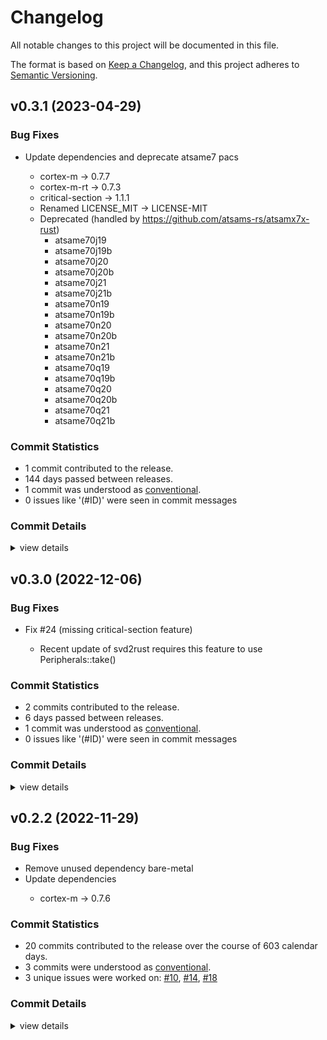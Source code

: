 # Changelog

All notable changes to this project will be documented in this file.

The format is based on [Keep a Changelog](https://keepachangelog.com/en/1.0.0/),
and this project adheres to [Semantic Versioning](https://semver.org/spec/v2.0.0.html).

## v0.3.1 (2023-04-29)

### Bug Fixes

 - <csr-id-350e7515159199ef5cfd37ffdca2b511ab4486dc/> Update dependencies and deprecate atsame7 pacs
   - cortex-m -> 0.7.7
   - cortex-m-rt -> 0.7.3
   - critical-section -> 1.1.1
   - Renamed LICENSE_MIT -> LICENSE-MIT
   - Deprecated (handled by https://github.com/atsams-rs/atsamx7x-rust)
     * atsame70j19
     * atsame70j19b
     * atsame70j20
     * atsame70j20b
     * atsame70j21
     * atsame70j21b
     * atsame70n19
     * atsame70n19b
     * atsame70n20
     * atsame70n20b
     * atsame70n21
     * atsame70n21b
     * atsame70q19
     * atsame70q19b
     * atsame70q20
     * atsame70q20b
     * atsame70q21
     * atsame70q21b

### Commit Statistics

<csr-read-only-do-not-edit/>

 - 1 commit contributed to the release.
 - 144 days passed between releases.
 - 1 commit was understood as [conventional](https://www.conventionalcommits.org).
 - 0 issues like '(#ID)' were seen in commit messages

### Commit Details

<csr-read-only-do-not-edit/>

<details><summary>view details</summary>

 * **Uncategorized**
    - Update dependencies and deprecate atsame7 pacs ([`350e751`](https://github.com/atsam-rs/atsam-pac/commit/350e7515159199ef5cfd37ffdca2b511ab4486dc))
</details>

## v0.3.0 (2022-12-06)

### Bug Fixes

 - <csr-id-2b9a3080f81274d29310899f9f2e700c6d6a1f49/> Fix #24 (missing critical-section feature)
   - Recent update of svd2rust requires this feature to use
   Peripherals::take()

### Commit Statistics

<csr-read-only-do-not-edit/>

 - 2 commits contributed to the release.
 - 6 days passed between releases.
 - 1 commit was understood as [conventional](https://www.conventionalcommits.org).
 - 0 issues like '(#ID)' were seen in commit messages

### Commit Details

<csr-read-only-do-not-edit/>

<details><summary>view details</summary>

 * **Uncategorized**
    - Release atsam4e16c-pac v0.3.0, atsam4e16e-pac v0.3.0, atsam4e8c-pac v0.3.0, atsam4e8e-pac v0.3.0, atsam4lc2a-pac v0.3.0, atsam4lc2b-pac v0.3.0, atsam4lc2c-pac v0.3.0, atsam4lc4a-pac v0.3.0, atsam4lc4b-pac v0.3.0, atsam4lc4c-pac v0.3.0, atsam4lc8a-pac v0.3.0, atsam4lc8b-pac v0.3.0, atsam4lc8c-pac v0.3.0, atsam4ls2a-pac v0.3.0, atsam4ls2b-pac v0.3.0, atsam4ls2c-pac v0.3.0, atsam4ls4a-pac v0.3.0, atsam4ls4b-pac v0.3.0, atsam4ls4c-pac v0.3.0, atsam4ls8a-pac v0.3.0, atsam4ls8b-pac v0.3.0, atsam4ls8c-pac v0.3.0, atsam4n16b-pac v0.3.0, atsam4n16c-pac v0.3.0, atsam4n8a-pac v0.3.0, atsam4n8b-pac v0.3.0, atsam4n8c-pac v0.3.0, atsam4s16b-pac v0.3.0, atsam4s16c-pac v0.3.0, atsam4s2a-pac v0.3.0, atsam4s2b-pac v0.3.0, atsam4s2c-pac v0.3.0, atsam4s4a-pac v0.3.0, atsam4s4b-pac v0.3.0, atsam4s4c-pac v0.3.0, atsam4s8b-pac v0.3.0, atsam4s8c-pac v0.3.0, atsam4sa16b-pac v0.3.0, atsam4sa16c-pac v0.3.0, atsam4sd16b-pac v0.3.0, atsam4sd16c-pac v0.3.0, atsam4sd32b-pac v0.3.0, atsam4sd32c-pac v0.3.0, atsam4sp32a-pac v0.3.0, atsame70j19-pac v0.3.0, atsame70j19b-pac v0.3.0, atsame70j20-pac v0.3.0, atsame70j20b-pac v0.3.0, atsame70j21-pac v0.3.0, atsame70j21b-pac v0.3.0, atsame70n19-pac v0.3.0, atsame70n19b-pac v0.3.0, atsame70n20-pac v0.3.0, atsame70n20b-pac v0.3.0, atsame70n21-pac v0.3.0, atsame70n21b-pac v0.3.0, atsame70q19-pac v0.3.0, atsame70q19b-pac v0.3.0, atsame70q20-pac v0.3.0, atsame70q20b-pac v0.3.0, atsame70q21-pac v0.3.0, atsame70q21b-pac v0.3.0 ([`57604e8`](https://github.com/atsam-rs/atsam-pac/commit/57604e8f8ca65b498fd70a541f3e183a6d9e1d4a))
    - Fix #24 (missing critical-section feature) ([`2b9a308`](https://github.com/atsam-rs/atsam-pac/commit/2b9a3080f81274d29310899f9f2e700c6d6a1f49))
</details>

## v0.2.2 (2022-11-29)

### Bug Fixes

<csr-id-5a8f9b8190f7be9dc59af66d0ba0fb48b8ee8c84/>

 - <csr-id-54fe3c1f9705e2a9f96176dd8c467fbaed648702/> Remove unused dependency bare-metal
 - <csr-id-63c755d5cb29e4a0d6eec4a1f24498cd2b2801d8/> Update dependencies
   - cortex-m -> 0.7.6

### Commit Statistics

<csr-read-only-do-not-edit/>

 - 20 commits contributed to the release over the course of 603 calendar days.
 - 3 commits were understood as [conventional](https://www.conventionalcommits.org).
 - 3 unique issues were worked on: [#10](https://github.com/atsam-rs/atsam-pac/issues/10), [#14](https://github.com/atsam-rs/atsam-pac/issues/14), [#18](https://github.com/atsam-rs/atsam-pac/issues/18)

### Commit Details

<csr-read-only-do-not-edit/>

<details><summary>view details</summary>

 * **[#10](https://github.com/atsam-rs/atsam-pac/issues/10)**
    - Added support for ATSAME54 and ATSAM4S16 ([`e120060`](https://github.com/atsam-rs/atsam-pac/commit/e120060695b87b48d1c27061c28470a006b2abee))
 * **[#14](https://github.com/atsam-rs/atsam-pac/issues/14)**
    - Adding missing NVIC interrupts for atsam4e and atsam4s ([`2d799ca`](https://github.com/atsam-rs/atsam-pac/commit/2d799ca714c9c8ccfa50b961c6b5fd3276a8ec22))
 * **[#18](https://github.com/atsam-rs/atsam-pac/issues/18)**
    - Bumped PAC versions to reflect interrupt changes in SVDs in recent PRs. ([`bc207c5`](https://github.com/atsam-rs/atsam-pac/commit/bc207c585bb70dffa31842ea9c94c887b2afb980))
 * **Uncategorized**
    - Release atsam4e16c-pac v0.2.2, atsam4e16e-pac v0.2.2, atsam4e8c-pac v0.2.2, atsam4e8e-pac v0.2.2, atsam4lc2a-pac v0.2.2, atsam4lc2b-pac v0.2.2, atsam4lc2c-pac v0.2.2, atsam4lc4a-pac v0.2.2, atsam4lc4b-pac v0.2.2, atsam4lc4c-pac v0.2.2, atsam4lc8a-pac v0.2.2, atsam4lc8b-pac v0.2.2, atsam4lc8c-pac v0.2.2, atsam4ls2a-pac v0.2.2, atsam4ls2b-pac v0.2.2, atsam4ls2c-pac v0.2.2, atsam4ls4a-pac v0.2.2, atsam4ls4b-pac v0.2.2, atsam4ls4c-pac v0.2.2, atsam4ls8a-pac v0.2.2, atsam4ls8b-pac v0.2.2, atsam4ls8c-pac v0.2.2, atsam4n16b-pac v0.2.2, atsam4n16c-pac v0.2.2, atsam4n8a-pac v0.2.2, atsam4n8b-pac v0.2.2, atsam4n8c-pac v0.2.2, atsam4s16b-pac v0.2.2, atsam4s16c-pac v0.2.2, atsam4s2a-pac v0.2.2, atsam4s2b-pac v0.2.2, atsam4s2c-pac v0.2.2, atsam4s4a-pac v0.2.2, atsam4s4b-pac v0.2.2, atsam4s4c-pac v0.2.2, atsam4s8b-pac v0.2.2, atsam4s8c-pac v0.2.2, atsam4sa16b-pac v0.2.2, atsam4sa16c-pac v0.2.2, atsam4sd16b-pac v0.2.2, atsam4sd16c-pac v0.2.2, atsam4sd32b-pac v0.2.2, atsam4sd32c-pac v0.2.2, atsam4sp32a-pac v0.2.2, atsame70j19-pac v0.2.2, atsame70j19b-pac v0.2.2, atsame70j20-pac v0.2.2, atsame70j20b-pac v0.2.2, atsame70j21-pac v0.2.2, atsame70j21b-pac v0.2.2, atsame70n19-pac v0.2.2, atsame70n19b-pac v0.2.2, atsame70n20-pac v0.2.2, atsame70n20b-pac v0.2.2, atsame70n21-pac v0.2.2, atsame70n21b-pac v0.2.2, atsame70q19-pac v0.2.2, atsame70q19b-pac v0.2.2, atsame70q20-pac v0.2.2, atsame70q20b-pac v0.2.2, atsame70q21-pac v0.2.2, atsame70q21b-pac v0.2.2 ([`c3f31b0`](https://github.com/atsam-rs/atsam-pac/commit/c3f31b039d2bc2b40c4d9c0c302c1775cc0bb84b))
    - Add initial CHANGELOGs ([`5a8f9b8`](https://github.com/atsam-rs/atsam-pac/commit/5a8f9b8190f7be9dc59af66d0ba0fb48b8ee8c84))
    - Release atsam4e16c-pac v0.2.2, atsam4e16e-pac v0.2.2, atsam4e8c-pac v0.2.2, atsam4e8e-pac v0.2.2, atsam4lc2a-pac v0.2.2, atsam4lc2b-pac v0.2.2, atsam4lc2c-pac v0.2.2, atsam4lc4a-pac v0.2.2, atsam4lc4b-pac v0.2.2, atsam4lc4c-pac v0.2.2, atsam4lc8a-pac v0.2.2, atsam4lc8b-pac v0.2.2, atsam4lc8c-pac v0.2.2, atsam4ls2a-pac v0.2.2, atsam4ls2b-pac v0.2.2, atsam4ls2c-pac v0.2.2, atsam4ls4a-pac v0.2.2, atsam4ls4b-pac v0.2.2, atsam4ls4c-pac v0.2.2, atsam4ls8a-pac v0.2.2, atsam4ls8b-pac v0.2.2, atsam4ls8c-pac v0.2.2, atsam4n16b-pac v0.2.2, atsam4n16c-pac v0.2.2, atsam4n8a-pac v0.2.2, atsam4n8b-pac v0.2.2, atsam4n8c-pac v0.2.2, atsam4s16b-pac v0.2.2, atsam4s16c-pac v0.2.2, atsam4s2a-pac v0.2.2, atsam4s2b-pac v0.2.2, atsam4s2c-pac v0.2.2, atsam4s4a-pac v0.2.2, atsam4s4b-pac v0.2.2, atsam4s4c-pac v0.2.2, atsam4s8b-pac v0.2.2, atsam4s8c-pac v0.2.2, atsam4sa16b-pac v0.2.2, atsam4sa16c-pac v0.2.2, atsam4sd16b-pac v0.2.2, atsam4sd16c-pac v0.2.2, atsam4sd32b-pac v0.2.2, atsam4sd32c-pac v0.2.2, atsam4sp32a-pac v0.2.2, atsame70j19-pac v0.2.2, atsame70j19b-pac v0.2.2, atsame70j20-pac v0.2.2, atsame70j20b-pac v0.2.2, atsame70j21-pac v0.2.2, atsame70j21b-pac v0.2.2, atsame70n19-pac v0.2.2, atsame70n19b-pac v0.2.2, atsame70n20-pac v0.2.2, atsame70n20b-pac v0.2.2, atsame70n21-pac v0.2.2, atsame70n21b-pac v0.2.2, atsame70q19-pac v0.2.2, atsame70q19b-pac v0.2.2, atsame70q20-pac v0.2.2, atsame70q20b-pac v0.2.2, atsame70q21-pac v0.2.2, atsame70q21b-pac v0.2.2 ([`a628b97`](https://github.com/atsam-rs/atsam-pac/commit/a628b974a612113c93a46bbc2724d403358abb1f))
    - Remove unused dependency bare-metal ([`54fe3c1`](https://github.com/atsam-rs/atsam-pac/commit/54fe3c1f9705e2a9f96176dd8c467fbaed648702))
    - Update dependencies ([`63c755d`](https://github.com/atsam-rs/atsam-pac/commit/63c755d5cb29e4a0d6eec4a1f24498cd2b2801d8))
    - Update pac dependencies ([`8ca7aca`](https://github.com/atsam-rs/atsam-pac/commit/8ca7acab12a2e8af4c6f49d25d79d3c379d4fd35))
    - Update pacs to svd2rust 0.19.0 ([`07a2d93`](https://github.com/atsam-rs/atsam-pac/commit/07a2d930b057726763d359204c406a994661aacc))
    - Merge pull request #3 from atsam4-rs/john/svd_updates_from_keil ([`20495a6`](https://github.com/atsam-rs/atsam-pac/commit/20495a6a821625762ff2a82bbf9e941f1e1d2c58))
    - Updated SVD's from Keil (which are newer) instead of Atmel. ([`4ad3e20`](https://github.com/atsam-rs/atsam-pac/commit/4ad3e20c44ba3d904c4b525069df198a0581448c))
    - Merge pull request #1 from haata/github_actions ([`081950d`](https://github.com/atsam-rs/atsam-pac/commit/081950d5e8d6dee85d018c6f841e55d3800e042a))
    - Merge branch 'master' into github_actions ([`9db368c`](https://github.com/atsam-rs/atsam-pac/commit/9db368cc54be0b935ad0521d6d9cfd414113f9a3))
    - Adding GitHub Actions ([`1ecf432`](https://github.com/atsam-rs/atsam-pac/commit/1ecf43256f4e6e5af7e32cabd609543a8d133297))
    - Added patch to SAM4E svds to add PASSWD enumeration to relevant KEY fields of the SUPC and PMC peripherals. ([`60d65f0`](https://github.com/atsam-rs/atsam-pac/commit/60d65f0e0f5c5d11f6b22381a15cee1782f34157))
    - Updated sam4e based crate versions to 1.5. ([`849dd8f`](https://github.com/atsam-rs/atsam-pac/commit/849dd8fcf3be0074d98b8fc65e4fb03fdfd4b6b1))
    - Small SAM4E Cargo.toml casing fixes. ([`49956a6`](https://github.com/atsam-rs/atsam-pac/commit/49956a6f7210c67c1a4f853791be2a90057da721))
    - Updated SAM4x PACs from latest SVDs. ([`87f4b39`](https://github.com/atsam-rs/atsam-pac/commit/87f4b39163ad7711854e174851ea4814846984c9))
    - Added missing SAM4E PACs and updated SAM4E SVDs to 1.1.57 (2016-09-15) ([`ce43721`](https://github.com/atsam-rs/atsam-pac/commit/ce437212d8d18a57e02f9fa6ce1b071b12477c92))
</details>

